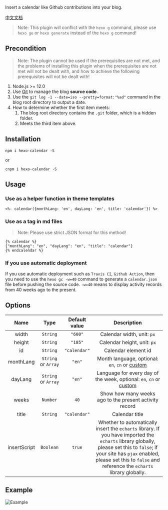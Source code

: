 Insert a calendar like Github contributions into your blog.

[中文文档](https://github.com/HCLonely/hexo-calendar/blob/master/README_CN.md)

> Note: This plugin will conflict with the `hexo g` command, please use `hexo ge` or `hexo generate` instead of the `hexo g` command!

## Precondition

> Note: The plugin cannot be used if the prerequisites are not met, and the problems of installing this plugin when the prerequisites are not met will not be dealt with, and how to achieve the following prerequisites will not be dealt with!

1. Node.js >= 12.0
2. Use [Git](https://git-scm.com/) to manage the blog **source code**.
3. Use the `git log -1 --date=iso --pretty=format:"%ad"` command in the blog root directory to output a date.
4. How to determine whether the first item meets:
    1. The blog root directory contains the `.git` folder, which is a hidden folder.
    2. Meets the third item above.

## Installation

```shell
npm i hexo-calendar -S
```
or
```shell
cnpm i hexo-calendar -S
```

## Usage

### Use as a helper function in theme templates

```ejs
<%- calendar({monthLang: 'en', dayLang: 'en', title: 'calendar'}) %>
```

### Use as a tag in md files

> Note: Please use strict JSON format for this method!

```nunjucks
{% calendar %}
{"monthLang": "en", "dayLang": "en", "title": "calendar"}
{% endcalendar %}
```

### If you use automatic deployment

If you use automatic deployment such as `Travis CI`, `Github Action`, then you need to use the `hexo gc -w=40` command to generate a `calendar.json` file before pushing the source code. `-w=40` means to display activity records from 40 weeks ago to the present.

## Options

| Name | Type | Default value | Description |
| :-----: | :-----: | :-----: | :-----: |
| width | `String` | `"600"` | Calendar width, unit: `px` |
| height | `String` | `"185"` | Calendar height, unit: `px` |
| id | `String` | `"calendar"` | Calendar element id |
| monthLang | `String` or `Array` | `"en"` | Month language, optional: `en`, `cn` or [custom](https://echarts.apache.org/en/option.html#calendar.monthLabel.nameMap) |
| dayLang | `String` or `Array` | `"en"` | Language for every day of the week, optional: `en`, `cn` or [custom](https://echarts.apache.org/en/option.html#calendar.dayLabel.nameMap) |
| weeks | `Number` | `40` | Show how many weeks ago to the present activity record |
| title | `String` | `"calendar"` | Calendar title |
| insertScript | `Boolean` | `true` | Whether to automatically insert the `echarts` library. If you have imported the `echarts` library globally, please set this to `false`; if your site has `pjax` enabled, please set this to `false` and reference the `echarts` library globally. |

## Example

![Example](https://cdn.jsdelivr.net/gh/HCLonely/hexo-calendar@latest/example.png)
